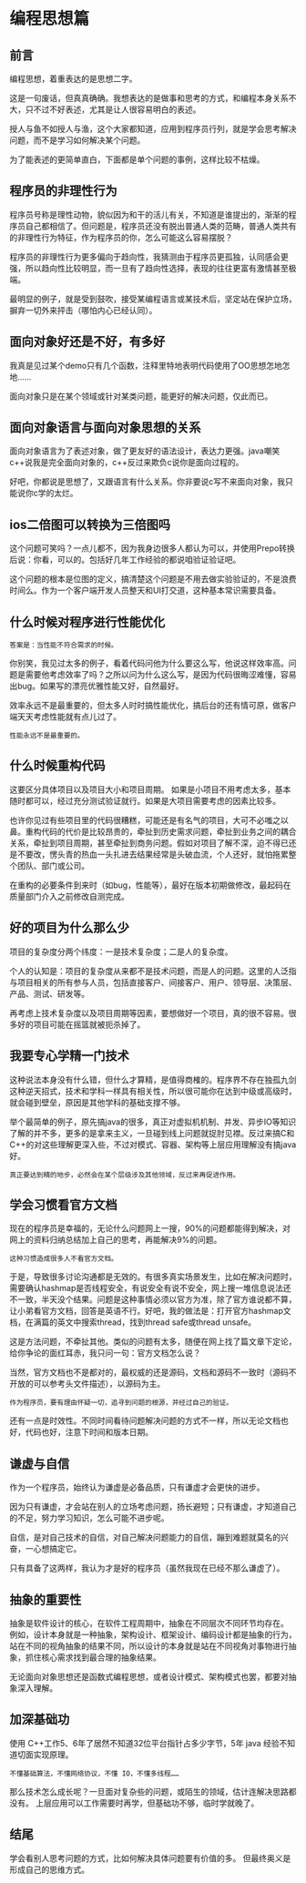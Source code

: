 # 编程思想篇

## 前言

编程思想，着重表达的是思想二字。

这是一句废话，但真真确确。我想表达的是做事和思考的方式，和编程本身关系不大，只不过不好表述，尤其是让人很容易明白的表述。

授人与鱼不如授人与渔，这个大家都知道，应用到程序员行列，就是学会思考解决问题，而不是学习如何解决某个问题。

为了能表述的更简单直白，下面都是单个问题的事例，这样比较不枯燥。

## 程序员的非理性行为

程序员号称是理性动物，貌似因为和干的活儿有关，不知道是谁提出的，渐渐的程序员自己都相信了。但问题是，程序员还没有脱出普通人类的范畴，普通人类共有的非理性行为特征，作为程序员的你，怎么可能这么容易摆脱？

程序员的非理性行为更多偏向于趋向性，我猜测由于程序员更孤独，认同感会更强，所以趋向性比较明显，而一旦有了趋向性选择，表现的往往更富有激情甚至极端。

最明显的例子，就是受到鼓吹，接受某编程语言或某技术后，坚定站在保护立场，摒弃一切外来抨击（哪怕内心已经认同）。

## 面向对象好还是不好，有多好

我真是见过某个demo只有几个函数，注释里特地表明代码使用了OO思想怎地怎地……

面向对象只是在某个领域或针对某类问题，能更好的解决问题，仅此而已。

## 面向对象语言与面向对象思想的关系

面向对象语言为了表述对象，做了更友好的语法设计，表达力更强。java嘲笑c++说我是完全面向对象的，c++反过来欺负c说你是面向过程的。

好吧，你都说是思想了，又跟语言有什么关系。你非要说c写不来面向对象，我只能说你c学的太烂。

## ios二倍图可以转换为三倍图吗

这个问题可笑吗？一点儿都不，因为我身边很多人都认为可以，并使用Prepo转换后说：你看，可以的。包括好几年工作经验的都说咱验证验证吧。

这个问题的根本是位图的定义，搞清楚这个问题是不用去做实验验证的，不是浪费时间么。作为一个客户端开发人员整天和UI打交道，这种基本常识需要具备。

## 什么时候对程序进行性能优化

	答案是：当性能不符合需求的时候。

你别笑，我见过太多的例子，看着代码问他为什么要这么写，他说这样效率高。问题是需要他考虑效率了吗？之所以问为什么这么写，是因为代码很晦涩难懂，容易出bug。如果写的漂亮优雅性能又好，自然最好。

效率永远不是最重要的，但太多人时时搞性能优化，搞后台的还有情可原，做客户端天天考虑性能就有点儿过了。

	性能永远不是最重要的。

## 什么时候重构代码

这要区分具体项目以及项目大小和项目周期。
如果是小项目不用考虑太多，基本随时都可以，经过充分测试验证就行。如果是大项目需要考虑的因素比较多。

也许你见过有些项目里的代码很糟糕，可能还是有名气的项目，大可不必嗤之以鼻。重构代码的代价是比较昂贵的，牵扯到历史需求问题，牵扯到业务之间的耦合关系，牵扯到项目周期，甚至牵扯到商务问题。假如对项目了解不深，迫不得已还是不要改，愣头青的热血一头扎进去结果经常是头破血流，个人还好，就怕拖累整个团队、部门或公司。

在重构的必要条件到来时（如bug，性能等），最好在版本初期做修改，最起码在质量部门介入之前修改自测完成。

## 好的项目为什么那么少

项目的复杂度分两个纬度：一是技术复杂度；二是人的复杂度。

个人的认知是：项目的复杂度从来都不是技术问题，而是人的问题。这里的人泛指与项目相关的所有参与人员，包括直接客户、间接客户、用户、领导层、决策层、产品、测试、研发等。

再考虑上技术复杂度以及项目周期等因素，要想做好一个项目，真的很不容易。很多好的项目可能在摇篮就被扼杀掉了。

## 我要专心学精一门技术

这种说法本身没有什么错，但什么才算精，是值得商榷的。程序界不存在独孤九剑这种逆天招式，技术和学科一样具有相关性，所以很可能你在达到中级或高级时，就会碰到壁垒，原因是其他学科的基础支撑不够。

举个最简单的例子，原先搞java的很多，真正对虚拟机机制、并发、异步IO等知识了解的并不多，更多的是拿来主义，一旦碰到线上问题就捉肘见襟。反过来搞C和C++的对这些理解更深入些，不过对模式、容器、架构等上层应用理解没有搞java好。

	真正要达到精的地步，必然会在某个层级涉及其他领域，反过来再促进作用。

## 学会习惯看官方文档

现在的程序员是幸福的，无论什么问题网上一搜，90%的问题都能得到解决，对网上的资料归纳总结加上自己的思考，再能解决9%的问题。

	这种习惯造成很多人不看官方文档。

于是，导致很多讨论沟通都是无效的。有很多真实场景发生，比如在解决问题时，需要确认hashmap是否线程安全，有说安全有说不安全，网上搜一堆信息说法还不一致，半天没个结果。问题是这种事情必须以官方为准，除了官方谁说都不算，让小弟看官方文档，回答是英语不行。好吧，我的做法是：打开官方hashmap文档，在满篇的英文中搜索thread，找到thread safe或thread unsafe。

这是方法问题，不牵扯其他。类似的问题有太多，随便在网上找了篇文章下定论，给你争论的面红耳赤，我只问一句：官方文档怎么说？

当然，官方文档也不是都对的，最权威的还是源码，文档和源码不一致时（源码不开放的可以参考头文件描述），以源码为主。

	作为程序员，要有理由怀疑一切，追寻到问题的根源，并经过自己的验证。

还有一点是时效性。不同时间看待问题解决问题的方式不一样，所以无论文档也好，代码也好，注意下时间和版本日期。

## 谦虚与自信

作为一个程序员，始终认为谦虚是必备品质，只有谦虚才会更快的进步。

因为只有谦虚，才会站在别人的立场考虑问题，扬长避短；只有谦虚，才知道自己的不足，努力学习知识，怎么可能不进步呢。

自信，是对自己技术的自信，对自己解决问题能力的自信，蹦到难题就莫名的兴奋，一心想搞定它。

只有具备了这两样，我认为才是好的程序员（虽然我现在已经不那么谦虚了）。

## 抽象的重要性

抽象是软件设计的核心，在软件工程周期中，抽象在不同层次不同环节均存在。
例如，设计本身就是一种抽象，架构设计、框架设计、编码设计都是抽象的行为，站在不同的视角抽象的结果不同，所以设计的本身就是站在不同视角对事物进行抽象，抓住核心需求找到最合理的抽象结果。

无论面向对象思想还是函数式编程思想，或者设计模式、架构模式也罢，都要对抽象深入理解。

## 加深基础功

使用 C++工作5、6年了居然不知道32位平台指针占多少字节，5年 java 经验不知道切面实现原理。

	不懂基础算法，不懂网络协议，不懂 IO，不懂多线程……

那么技术怎么成长呢？一旦面对复杂些的问题，或陌生的领域，估计连解决思路都没有。
上层应用可以工作需要时再学，但基础功不够，临时学就晚了。

## 结尾

学会看别人思考问题的方式，比如何解决具体问题要有价值的多。
但最终奥义是形成自己的思维方式。

